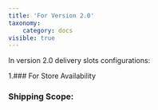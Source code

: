 ```yaml
---
title: 'For Version 2.0'
taxonomy:
    category: docs
visible: true
---
```


In version 2.0 delivery slots configurations:

1.### For Store Availability [](https://www.sellacious.com/learn/delivery%20slots/for-version-2-0/product-and-shipping-scope#product-scope)
### Shipping Scope:
